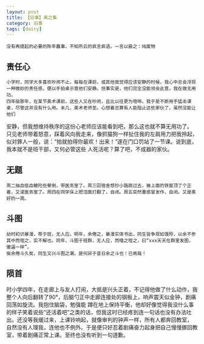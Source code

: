 ```yaml
---
layout: post
title: 【旧事】离之集
category: 旧事
tags: [dairy]
---
```



```
没有再提起的必要的陈年蠢事，不知所云的疯言疯语。一言以蔽之：纯废物
```


## 责任心
    小学时，同学大多喜欢吵闹不止。每每在课前，或其他我觉得应该安静的时候，我心中总会浮现一种微妙的责任感，便以手拍桌示意他们安静。但事实是，他们完全没能领会此意，我在做无用功。
    四年级那年，在某节美术课前，这些人又在吵闹，且比以往更为喧哗。我于是不断用手猛击课桌，尽管这并没有什么用。未几，美术老师至。心想着总算有人能阻止这些家伙了，虽然没能让他们
安静，但我想维持秩序的这份心老师应该能看到吧，那么这也就不算无用功了。
    只见老师带着怒意，踩着风向我走来，像抓猫狗一样扯住我的左肩用力把我拎起，似对罪人一般，说：“拍就拍得你最欢！出来！”遂在门口罚站了一节课。说到底，我本就不是班干部，又何必管这些
人死活呢？算了吧，不成器的家伙。

## 无题
    周二抽血低血糖险些晕倒，带医务室了。周三回宿舍想抄小路跳过去，被上面的铁窗顶了个正着，又滚医务室了。周四在同学床上把泡面打翻了，自闭。周五突然重感冒发作，自闭。又是美好的一周。
	
## 斗图
    幼时初识暴漫，荐于班，无人应。明年，余倦之，暴漫实体书出，同生皆争观如饿殍，以余不参其中而咥之，实不解也。同年，斗图于班群，无人应，而嘻之咥之，曰“xxx天天在群里发图，傻逼一样”。
	俟余倦斗久矣，同生又兴斗图之潮，是何异于昔日余之斗也！已焉哉！
## 陨首
   时小学四年，在走廊上与友人打闹，大抵是兴头正着，不记得他做了什么动作，我整个人向后翻转了90°，后脑勺正中走廊连接处的钢板上，响声震天似金钟，剧痛回荡如旋流。我抱住脑袋，勉强能
   蹲在地上保持平衡，他却好像觉得我没什么事的样子笑着说些“还活着吧”之类的话，但我这时已经疼到连一句话也没有办法吐出。还没等我缓过来，上课铃响起，就像审判的钟声一样，所有人都奔回教室，
   自然没有人理我，连他也不例外。于是便只好忍着剧痛奋力起身把自己慢慢挪回教室，带着剧痛正常上课。至终也没有听到一句道歉。
